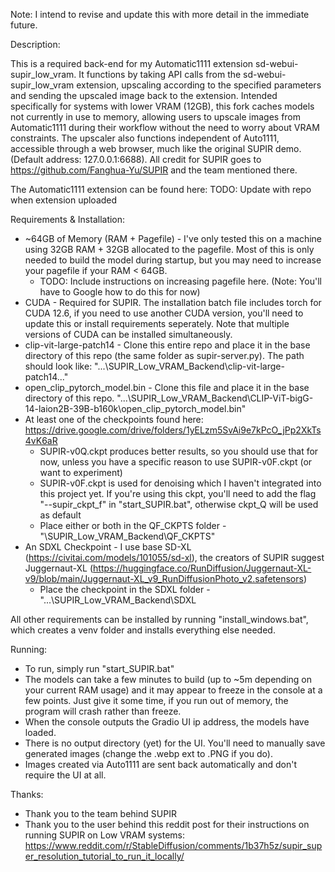 Note: I intend to revise and update this with more detail in the immediate future.

Description: 

This is a required back-end for my Automatic1111 extension sd-webui-supir_low_vram. It functions by taking API calls from the sd-webui-supir_low_vram extension, upscaling according to the specified parameters and sending the upscaled image back to the extension.
Intended specifically for systems with lower VRAM (12GB), this fork caches models not currently in use to memory, allowing users to upscale images from Automatic1111 during their workflow without the need to worry about VRAM constraints.
The upscaler also functions independent of Auto1111, accessible through a web browser, much like the original SUPIR demo. (Default address: 127.0.0.1:6688). 
All credit for SUPIR goes to https://github.com/Fanghua-Yu/SUPIR and the team mentioned there.

The Automatic1111 extension can be found here: TODO: Update with repo when extension uploaded

Requirements & Installation:
- ~64GB of Memory (RAM + Pagefile) - I've only tested this on a machine using 32GB RAM + 32GB allocated to the pagefile. Most of this is only needed to build the model during startup, but you may need to increase your pagefile if your RAM < 64GB.
  - TODO: Include instructions on increasing pagefile here. (Note: You'll have to Google how to do this for now)
- CUDA - Required for SUPIR. The installation batch file includes torch for CUDA 12.6, if you need to use another CUDA version, you'll need to update this or install requirements seperately. Note that multiple versions of CUDA can be installed simultaneously.
- clip-vit-large-patch14 - Clone this entire repo and place it in the base directory of this repo (the same folder as supir-server.py). The path should look like: "...\SUPIR_Low_VRAM_Backend\clip-vit-large-patch14\..."
- open_clip_pytorch_model.bin - Clone this file and place it in the base directory of this repo. "...\SUPIR_Low_VRAM_Backend\CLIP-ViT-bigG-14-laion2B-39B-b160k\open_clip_pytorch_model.bin"
- At least one of the checkpoints found here: https://drive.google.com/drive/folders/1yELzm5SvAi9e7kPcO_jPp2XkTs4vK6aR
  - SUPIR-v0Q.ckpt produces better results, so you should use that for now, unless you have a specific reason to use SUPIR-v0F.ckpt (or want to experiment)
  - SUPIR-v0F.ckpt is used for denoising which I haven't integrated into this project yet. If you're using this ckpt, you'll need to add the flag "--supir_ckpt_f" in "start_SUPIR.bat", otherwise ckpt_Q will be used as default
  - Place either or both in the QF_CKPTS folder - "\SUPIR_Low_VRAM_Backend\QF_CKPTS"
- An SDXL Checkpoint - I use base SD-XL (https://civitai.com/models/101055/sd-xl), the creators of SUPIR suggest Juggernaut-XL (https://huggingface.co/RunDiffusion/Juggernaut-XL-v9/blob/main/Juggernaut-XL_v9_RunDiffusionPhoto_v2.safetensors)
  - Place the checkpoint in the SDXL folder - "...\SUPIR_Low_VRAM_Backend\SDXL

All other requirements can be installed by running "install_windows.bat", which creates a venv folder and installs everything else needed.

Running:
- To run, simply run "start_SUPIR.bat"
- The models can take a few minutes to build (up to ~5m depending on your current RAM usage) and it may appear to freeze in the console at a few points. Just give it some time, if you run out of memory, the program will crash rather than freeze.
- When the console outputs the Gradio UI ip address, the models have loaded.
- There is no output directory (yet) for the UI. You'll need to manually save generated images (change the .webp ext to .PNG if you do).
- Images created via Auto1111 are sent back automatically and don't require the UI at all.

Thanks:
- Thank you to the team behind SUPIR
- Thank you to the user behind this reddit post for their instructions on running SUPIR on Low VRAM systems: https://www.reddit.com/r/StableDiffusion/comments/1b37h5z/supir_super_resolution_tutorial_to_run_it_locally/

